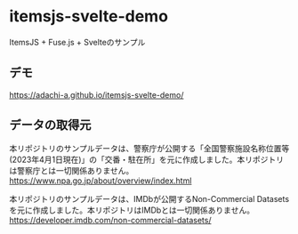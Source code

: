 # itemsjs-svelte-demo

ItemsJS + Fuse.js + Svelteのサンプル

## デモ

https://adachi-a.github.io/itemsjs-svelte-demo/

## データの取得元

本リポジトリのサンプルデータは、警察庁が公開する「全国警察施設名称位置等(2023年4月1日現在)」の「交番・駐在所」を元に作成しました。本リポジトリは警察庁とは一切関係ありません。
https://www.npa.go.jp/about/overview/index.html

本リポジトリのサンプルデータは、IMDbが公開するNon-Commercial Datasetsを元に作成しました。本リポジトリはIMDbとは一切関係ありません。
https://developer.imdb.com/non-commercial-datasets/
